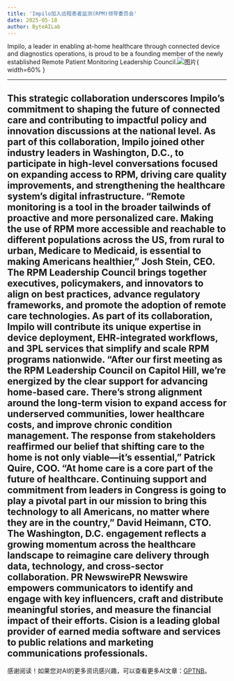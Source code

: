 ```yaml
---
title: 'Impilo加入远程患者监测(RPM)领导委员会'
date: 2025-05-18
author: ByteAILab
---
```


Impilo, a leader in enabling at-home healthcare through connected device and diagnostics operations, is proud to be a founding member of the newly established Remote Patient Monitoring Leadership Council.![图片](https://ai-techpark.com/wp-content/uploads/Impilo-1.jpg){ width=60% }

---
 This strategic collaboration underscores Impilo’s commitment to shaping the future of connected care and contributing to impactful policy and innovation discussions at the national level.
As part of this collaboration, Impilo joined other industry leaders in Washington, D.C., to participate in high-level conversations focused on expanding access to RPM, driving care quality improvements, and strengthening the healthcare system’s digital infrastructure.
“Remote monitoring is a tool in the broader tailwinds of proactive and more personalized care. Making the use of RPM more accessible and reachable to different populations across the US, from rural to urban, Medicare to Medicaid, is essential to making Americans healthier,” Josh Stein, CEO.
The RPM Leadership Council brings together executives, policymakers, and innovators to align on best practices, advance regulatory frameworks, and promote the adoption of remote care technologies. As part of its collaboration, Impilo will contribute its unique expertise in device deployment, EHR-integrated workflows, and 3PL services that simplify and scale RPM programs nationwide.
“After our first meeting as the RPM Leadership Council on Capitol Hill, we’re energized by the clear support for advancing home-based care. There’s strong alignment around the long-term vision to expand access for underserved communities, lower healthcare costs, and improve chronic condition management. The response from stakeholders reaffirmed our belief that shifting care to the home is not only viable—it’s essential,” Patrick Quire, COO.
“At home care is a core part of the future of healthcare. Continuing support and commitment from leaders in Congress is going to play a pivotal part in our mission to bring this technology to all Americans, no matter where they are in the country,” David Heimann, CTO.
The Washington, D.C. engagement reflects a growing momentum across the healthcare landscape to reimagine care delivery through data, technology, and cross-sector collaboration.
PR NewswirePR Newswire empowers communicators to identify and engage with key influencers, craft and distribute meaningful stories, and measure the financial impact of their efforts. Cision is a leading global provider of earned media software and services to public relations and marketing communications professionals.
---
感谢阅读！如果您对AI的更多资讯感兴趣，可以查看更多AI文章：[GPTNB](https://gptnb.com)。